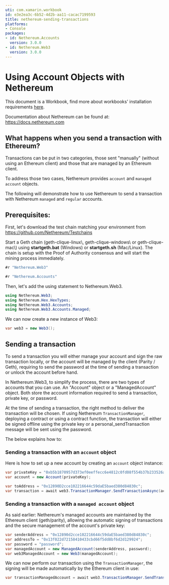 ```yaml
---
uti: com.xamarin.workbook
id: e3e2ea3c-6b52-4d2b-aa11-cacac7199593
title: nethereum-sending-transactions
platforms:
- Console
packages:
- id: Nethereum.Accounts
  version: 3.0.0
- id: Nethereum.Web3
  version: 3.0.0
---
```


# Using Account Objects with Nethereum

This document is a Workbook, find more about workbooks' installation requirements  [here](https://docs.microsoft.com/en-us/xamarin/tools/workbooks/install).

Documentation about Nethereum can be found at: <https://docs.nethereum.com>

## What happens when you send a transaction with Ethereum?

Transactions can be put in two categories, those sent "manually" (without using an Ethereum client) and those that are managed by an Ethereum client.

To address those two cases, Nethereum provides `account` and `managed account` objects.

The following will demonstrate how to use Nethereum to send a transaction with Nethereum `managed` and `regular` accounts.

## Prerequisites:

First, let's download the test chain matching your environment from <https://github.com/Nethereum/Testchains>

Start a Geth chain (geth-clique-linux\\, geth-clique-windows\\ or geth-clique-mac\\) using **startgeth.bat** (Windows) or **startgeth.sh** (Mac/Linux). The chain is setup with the Proof of Authority consensus and will start the mining process immediately.

```csharp
#r "Nethereum.Web3"
```

```csharp
#r "Nethereum.Accounts"
```

Then, let's add the using statement to Nethereum.Web3.

```csharp
using Nethereum.Web3;
using Nethereum.Hex.HexTypes;
using Nethereum.Web3.Accounts;
using Nethereum.Web3.Accounts.Managed;
```

We can now create a new instance of Web3:

```csharp
var web3 = new Web3();
```

## Sending a transaction

To send a transaction you will either manage your account and sign the raw transaction locally, or the account will be managed by the client (Parity / Geth), requiring to send the password at the time of sending a transaction or unlock the account before hand.

In Nethereum.Web3, to simplify the process, there are two types of accounts that you can use. An "Account" object or a "ManagedAccount" object. Both store the account information required to send a transaction, private key, or password.

At the time of sending a transaction, the right method to deliver the transaction will be chosen. If using Nethereum `TransactionManager`, deploying a contract or using a contract function, the transaction will either be signed offline using the private key or a personal\_sendTransaction message will be sent using the password.

The below explains how to:

### Sending a transaction with an `account` object

Here is how to set up a new account by creating an `account` object instance:

```csharp
var privateKey = "0xb5b1870957d373ef0eeffecc6e4812c0fd08f554b37b233526acc331bf1544f7";
var account = new Account(privateKey);
```

```csharp
var toAddress = "0x12890D2cce102216644c59daE5baed380d84830c";
var transaction = await web3.TransactionManager.SendTransactionAsync(account.Address, toAddress, new Nethereum.Hex.HexTypes.HexBigInteger(1));
```

### Sending a transaction with a `managed account` object

As said earlier: Nethereum's managed accounts are maintained by the Ethereum client (geth/parity), allowing the automatic signing of transactions and the secure management of the account's private key:

```csharp
var senderAddress = "0x12890d2cce102216644c59daE5baed380d84830c";
var addressTo = "0x13f022d72158410433cbd66f5dd8bf6d2d129924";
var password = "password";
var managedAccount = new ManagedAccount(senderAddress, password);
var web3ManagedAccount = new Web3(managedAccount);
```

We can now perform our transaction using the `TransactionManager`, the signing will be made automatically by the Ethereum client in use:

```csharp
var transactionManagedAccount = await web3.TransactionManager.SendTransactionAsync(account.Address, addressTo, new HexBigInteger(20));
```
